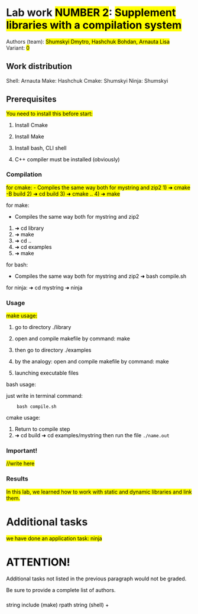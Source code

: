# Lab work <mark>NUMBER 2</mark>: <mark>Supplement libraries with a compilation system</mark>
Authors (team): <mark>Shumskyi Dmytro, Hashchuk Bohdan, Arnauta Lisa</mark><br>
Variant: <mark>0</mark>

## Work distribution
  Shell: Arnauta
  Make: Hashchuk
  Cmake: Shumskyi
  Ninja: Shumskyi

## Prerequisites

<mark>
You need to install this before start:
  
  1. Install Cmake
     
  2. Install Make

  3. Install bash, CLI shell

  4. C++ compiler must be installed (obviously)
</mark>

### Compilation

<mark>
for cmake:
- Compiles the same way both for mystring and zip2
1) ➜ cmake -B build
2) ➜ cd build
3) ➜ cmake ..
4) ➜ make

for make:
- Compiles the same way both for mystring and zip2
1) ➜ cd library
2) ➜ make
3) ➜ cd ..
4) ➜ cd examples
5) ➜ make

for bash:
- Compiles the same way both for mystring and zip2
 ➜ bash compile.sh

for ninja:
 ➜ cd mystring
 ➜ ninja

</mark>


### Usage

<mark>
make usage:

  1. go to directory ./library

  2. open and compile makefile by command: make

  3. then go to directory ./examples

  4. by the analogy: open and compile makefile by command: make

  5. launching executable files

bash usage:

  just write in terminal command:

        bash compile.sh 

cmake usage:

  1) Return to compile step
  2)  ➜ cd build
      ➜ cd examples/mystring
      then run the file `./name.out`
  
</mark>

### Important!

<mark>//write here</mark>

### Results

<mark>In this lab, we learned how to work with static and dynamic libraries and link them.</mark>

# Additional tasks
<mark>
we have done an application task: ninja
<mark>

# ATTENTION!
  
Additional tasks not listed in the previous paragraph would not be graded.

Be sure to provide a complete list of authors.

###
string include (make) 
rpath string (shell) +
